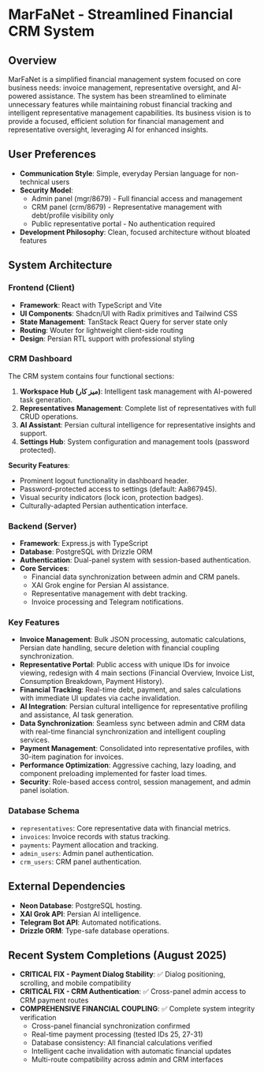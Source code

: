 # MarFaNet - Streamlined Financial CRM System

## Overview
MarFaNet is a simplified financial management system focused on core business needs: invoice management, representative oversight, and AI-powered assistance. The system has been streamlined to eliminate unnecessary features while maintaining robust financial tracking and intelligent representative management capabilities. Its business vision is to provide a focused, efficient solution for financial management and representative oversight, leveraging AI for enhanced insights.

## User Preferences
- **Communication Style**: Simple, everyday Persian language for non-technical users
- **Security Model**: 
  - Admin panel (mgr/8679) - Full financial access and management
  - CRM panel (crm/8679) - Representative management with debt/profile visibility only
  - Public representative portal - No authentication required
- **Development Philosophy**: Clean, focused architecture without bloated features

## System Architecture

### Frontend (Client)
- **Framework**: React with TypeScript and Vite
- **UI Components**: Shadcn/UI with Radix primitives and Tailwind CSS
- **State Management**: TanStack React Query for server state only
- **Routing**: Wouter for lightweight client-side routing
- **Design**: Persian RTL support with professional styling

### CRM Dashboard
The CRM system contains four functional sections:
1. **Workspace Hub (میز کار)**: Intelligent task management with AI-powered task generation.
2. **Representatives Management**: Complete list of representatives with full CRUD operations.
3. **AI Assistant**: Persian cultural intelligence for representative insights and support.
4. **Settings Hub**: System configuration and management tools (password protected).

**Security Features**:
- Prominent logout functionality in dashboard header.
- Password-protected access to settings (default: Aa867945).
- Visual security indicators (lock icon, protection badges).
- Culturally-adapted Persian authentication interface.

### Backend (Server)
- **Framework**: Express.js with TypeScript
- **Database**: PostgreSQL with Drizzle ORM
- **Authentication**: Dual-panel system with session-based authentication.
- **Core Services**:
  - Financial data synchronization between admin and CRM panels.
  - XAI Grok engine for Persian AI assistance.
  - Representative management with debt tracking.
  - Invoice processing and Telegram notifications.

### Key Features
- **Invoice Management**: Bulk JSON processing, automatic calculations, Persian date handling, secure deletion with financial coupling synchronization.
- **Representative Portal**: Public access with unique IDs for invoice viewing, redesign with 4 main sections (Financial Overview, Invoice List, Consumption Breakdown, Payment History).
- **Financial Tracking**: Real-time debt, payment, and sales calculations with immediate UI updates via cache invalidation.
- **AI Integration**: Persian cultural intelligence for representative profiling and assistance, AI task generation.
- **Data Synchronization**: Seamless sync between admin and CRM data with real-time financial synchronization and intelligent coupling services.
- **Payment Management**: Consolidated into representative profiles, with 30-item pagination for invoices.
- **Performance Optimization**: Aggressive caching, lazy loading, and component preloading implemented for faster load times.
- **Security**: Role-based access control, session management, and admin panel isolation.

### Database Schema
- `representatives`: Core representative data with financial metrics.
- `invoices`: Invoice records with status tracking.
- `payments`: Payment allocation and tracking.
- `admin_users`: Admin panel authentication.
- `crm_users`: CRM panel authentication.

## External Dependencies
- **Neon Database**: PostgreSQL hosting.
- **XAI Grok API**: Persian AI intelligence.
- **Telegram Bot API**: Automated notifications.
- **Drizzle ORM**: Type-safe database operations.

## Recent System Completions (August 2025)
- **CRITICAL FIX - Payment Dialog Stability**: ✅ Dialog positioning, scrolling, and mobile compatibility
- **CRITICAL FIX - CRM Authentication**: ✅ Cross-panel admin access to CRM payment routes
- **COMPREHENSIVE FINANCIAL COUPLING**: ✅ Complete system integrity verification
  - Cross-panel financial synchronization confirmed
  - Real-time payment processing (tested IDs 25, 27-31)
  - Database consistency: All financial calculations verified
  - Intelligent cache invalidation with automatic financial updates
  - Multi-route compatibility across admin and CRM interfaces